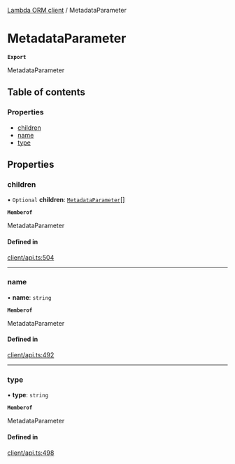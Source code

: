 [Lambda ORM client](../README.md) / MetadataParameter

# MetadataParameter

**`Export`**

MetadataParameter

## Table of contents

### Properties

- [children](MetadataParameter.md#children)
- [name](MetadataParameter.md#name)
- [type](MetadataParameter.md#type)

## Properties

### children

• `Optional` **children**: [`MetadataParameter`](MetadataParameter.md)[]

**`Memberof`**

MetadataParameter

#### Defined in

[client/api.ts:504](https://github.com/FlavioLionelRita/lambdaorm-client-node/blob/521cb11/src/lib/client/api.ts#L504)

___

### name

• **name**: `string`

**`Memberof`**

MetadataParameter

#### Defined in

[client/api.ts:492](https://github.com/FlavioLionelRita/lambdaorm-client-node/blob/521cb11/src/lib/client/api.ts#L492)

___

### type

• **type**: `string`

**`Memberof`**

MetadataParameter

#### Defined in

[client/api.ts:498](https://github.com/FlavioLionelRita/lambdaorm-client-node/blob/521cb11/src/lib/client/api.ts#L498)
